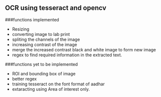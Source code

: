 ## OCR using tesseract and opencv


###functions implemented 

- Resizing
- converting image to lab print
- spliting the channels of the image
- increasing contrast of the image
- merge the increased contrast black and white image to form new image
- regex to find required information in the extracted text.


###functions yet to be implemented

- ROI and bounding box of image
- better regex
- training tesseract on the font format of aadhar
- extaracting using Area of interest only.